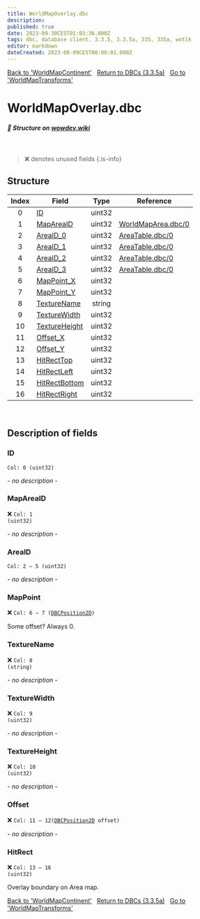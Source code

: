 ```yaml
---
title: WorldMapOverlay.dbc
description:
published: true
date: 2023-09-30CEST01:03:36.000Z
tags: dbc, database client, 3.3.5, 3.3.5a, 335, 335a, wotlk
editor: markdown
dateCreated: 2023-08-09CEST00:06:01.000Z
---
```

<a href="https://trinitycore.info/files/DBC/335/worldmapcontinent" class="mt-5 v-btn v-btn--depressed v-btn--flat v-btn--outlined theme--light v-size--default darkblue--text text--lighten-3"><span class="v-btn__content"><i aria-hidden="true" class="v-icon notranslate v-icon--left mdi mdi-arrow-left theme--light"></i><span>Back to 'WorldMapContinent'</span></span></a>&nbsp;&nbsp;&nbsp;<a href="https://trinitycore.info/files/DBC/335/DBC" class="mt-5 v-btn v-btn--depressed v-btn--flat v-btn--outlined theme--light v-size--default darkblue--text text--lighten-3"><span class="v-btn__content"><i aria-hidden="true" class="v-icon notranslate v-icon--left mdi mdi-home-outline theme--light"></i><span>Return to DBCs (3.3.5a)</span></span></a>&nbsp;&nbsp;&nbsp;<a href="https://trinitycore.info/files/DBC/335/worldmaptransforms" class="mt-5 v-btn v-btn--depressed v-btn--flat v-btn--outlined theme--light v-size--default darkblue--text text--lighten-3"><span class="v-btn__content"><span>Go to 'WorldMapTransforms'</span><i aria-hidden="true" class="v-icon notranslate v-icon--right mdi mdi-arrow-right theme--light"></i></span></a>

# WorldMapOverlay.dbc
##### :pencil: Structure on [wowdev.wiki](https://wowdev.wiki/DB/WorldMapOverlay)
&nbsp;

> :x: denotes unused fields
{.is-info}


## Structure

| Index | Field | Type | Reference |
| :---: | --- | :---: | --- |
| 0 | [ID](#id-alt) | uint32 |  |
| 1 | [MapAreaID](#mapareaid) | uint32 | [WorldMapArea.dbc/0](/files/DBC/335/worldmaparea#id-alt) |
| 2 | [AreaID_0](#areaid) | uint32 | [AreaTable.dbc/0](/files/DBC/335/areatable#id-alt) |
| 3 | [AreaID_1](#areaid) | uint32 | [AreaTable.dbc/0](/files/DBC/335/areatable#id-alt) |
| 4 | [AreaID_2](#areaid) | uint32 | [AreaTable.dbc/0](/files/DBC/335/areatable#id-alt) |
| 5 | [AreaID_3](#areaid) | uint32 | [AreaTable.dbc/0](/files/DBC/335/areatable#id-alt) |
| 6 | [MapPoint_X](#mappoint) | uint32 |  |
| 7 | [MapPoint_Y](#mappoint) | uint32 |  |
| 8 | [TextureName](#texturename) | string |  |
| 9 | [TextureWidth](#texturewidth) | uint32 |  |
| 10 | [TextureHeight](#textureheight) | uint32 |  |
| 11 | [Offset_X](#offset) | uint32 |  |
| 12 | [Offset_Y](#offset) | uint32 |  |
| 13 | [HitRectTop](#hitrect) | uint32 |  |
| 14 | [HitRectLeft](#hitrect) | uint32 |  |
| 15 | [HitRectBottom](#hitrect) | uint32 |  |
| 16 | [HitRectRight](#hitrect) | uint32 |  |
&nbsp;
## Description of fields

### ID <!-- {#id-alt} -->
<code>Col: 0 (uint32)</code>

*- no description -*
&nbsp;

### MapAreaID
:x: <code>Col: 1 (uint32)</code>

*- no description -*
&nbsp;

### AreaID
<code>Col: 2 &ndash; 5 (uint32)</code>

*- no description -*
&nbsp;

### MapPoint
:x: <code>Col: 6 &ndash; 7 ([DBCPosition2D](/how-to/worldposition))</code>

Some offset? Always 0.
&nbsp;

### TextureName
:x: <code>Col: 8 (string)</code>

*- no description -*
&nbsp;

### TextureWidth
:x: <code>Col: 9 (uint32)</code>

*- no description -*
&nbsp;

### TextureHeight
:x: <code>Col: 10 (uint32)</code>

*- no description -*
&nbsp;

### Offset
:x: <code>Col: 11 &ndash; 12([DBCPosition2D](/how-to/worldposition) offset)</code>

*- no description -*
&nbsp;

### HitRect
:x: <code>Col: 13 &ndash; 16 (uint32)</code>

Overlay boundary on Area map.
&nbsp;

<a href="https://trinitycore.info/files/DBC/335/worldmapcontinent" class="mt-5 v-btn v-btn--depressed v-btn--flat v-btn--outlined theme--light v-size--default darkblue--text text--lighten-3"><span class="v-btn__content"><i aria-hidden="true" class="v-icon notranslate v-icon--left mdi mdi-arrow-left theme--light"></i><span>Back to 'WorldMapContinent'</span></span></a>&nbsp;&nbsp;&nbsp;<a href="https://trinitycore.info/files/DBC/335/DBC" class="mt-5 v-btn v-btn--depressed v-btn--flat v-btn--outlined theme--light v-size--default darkblue--text text--lighten-3"><span class="v-btn__content"><i aria-hidden="true" class="v-icon notranslate v-icon--left mdi mdi-home-outline theme--light"></i><span>Return to DBCs (3.3.5a)</span></span></a>&nbsp;&nbsp;&nbsp;<a href="https://trinitycore.info/files/DBC/335/worldmaptransforms" class="mt-5 v-btn v-btn--depressed v-btn--flat v-btn--outlined theme--light v-size--default darkblue--text text--lighten-3"><span class="v-btn__content"><span>Go to 'WorldMapTransforms'</span><i aria-hidden="true" class="v-icon notranslate v-icon--right mdi mdi-arrow-right theme--light"></i></span></a>
